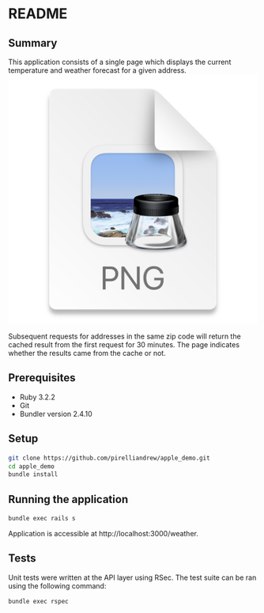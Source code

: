 # README

## Summary
This application consists of a single page which displays the current temperature and weather forecast for a given address.
![img_1.png](img_1.png)

Subsequent requests for addresses in the same zip code will return the cached result from the first request for 30 minutes. The page indicates whether the results came from the cache or not.

## Prerequisites
* Ruby 3.2.2
* Git
* Bundler version 2.4.10

## Setup
```bash
git clone https://github.com/pirelliandrew/apple_demo.git
cd apple_demo
bundle install
```

## Running the application
```bash
bundle exec rails s
```

Application is accessible at http://localhost:3000/weather.

## Tests
Unit tests were written at the API layer using RSec. The test suite can be ran using the following command:
```bash
bundle exec rspec
```
